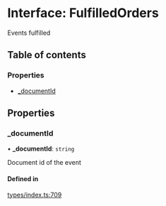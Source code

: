 # Interface: FulfilledOrders

Events fulfilled

## Table of contents

### Properties

- [\_documentId](FulfilledOrders.md#_documentid)

## Properties

### \_documentId

• **\_documentId**: `string`

Document id of the event

#### Defined in

[types/index.ts:709](https://github.com/nevermined-io/components-catalog/blob/a83ee34/lib/src/types/index.ts#L709)
